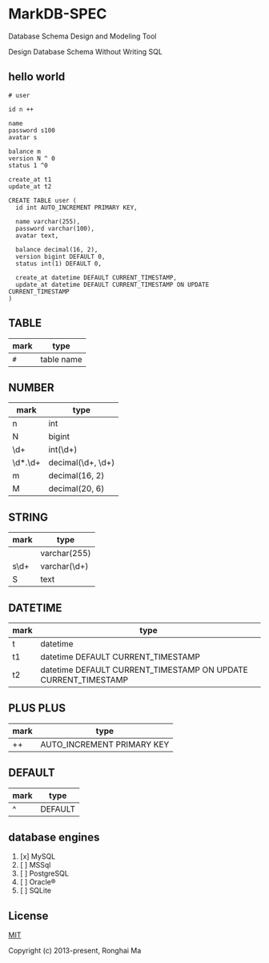 # MarkDB-SPEC

Database Schema Design and Modeling Tool

Design Database Schema Without Writing SQL

## hello world

```
# user

id n ++

name
password s100
avatar s

balance m
version N ^ 0
status 1 ^0

create_at t1
update_at t2
```

```mysql
CREATE TABLE user (
  id int AUTO_INCREMENT PRIMARY KEY,

  name varchar(255),
  password varchar(100),
  avatar text,

  balance decimal(16, 2),
  version bigint DEFAULT 0,
  status int(1) DEFAULT 0,

  create_at datetime DEFAULT CURRENT_TIMESTAMP,
  update_at datetime DEFAULT CURRENT_TIMESTAMP ON UPDATE CURRENT_TIMESTAMP
)
```

## TABLE

mark | type
-|-
`#` | table name


## NUMBER

mark | type
-|-
n | int
N | bigint
\d+ | int(\d+)
\d*\.\d+ | decimal(\d+, \d+)
m | decimal(16, 2)
M | decimal(20, 6)

## STRING

mark | type
-|-
| | varchar(255)
s\d+ | varchar(\d+)
S | text

## DATETIME

mark | type 
-|-
t | datetime
t1 | datetime DEFAULT CURRENT_TIMESTAMP
t2 | datetime DEFAULT CURRENT_TIMESTAMP ON UPDATE CURRENT_TIMESTAMP

## PLUS PLUS

mark | type
-|-
++ | AUTO_INCREMENT PRIMARY KEY

## DEFAULT

mark | type
-|-
^ | DEFAULT

## database engines

1. [x] MySQL
2. [ ] MSSql
3. [ ] PostgreSQL
4. [ ] Oracle®
5. [ ] SQLite


## License

[MIT](https://opensource.org/licenses/MIT)

Copyright (c) 2013-present, Ronghai Ma
